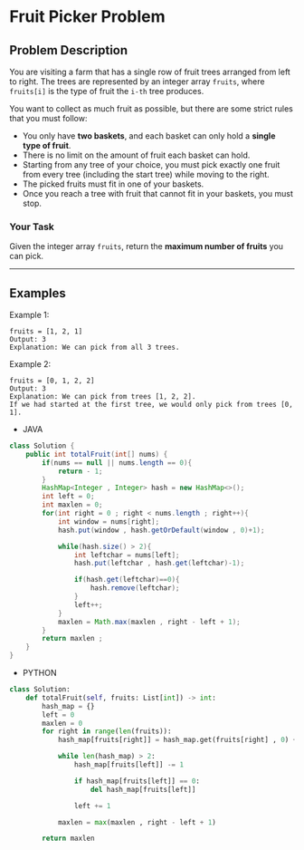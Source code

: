 # Fruit Picker Problem

## Problem Description

You are visiting a farm that has a single row of fruit trees arranged from left to right. The trees are represented by an integer array `fruits`, where `fruits[i]` is the type of fruit the `i-th` tree produces.

You want to collect as much fruit as possible, but there are some strict rules that you must follow:

- You only have **two baskets**, and each basket can only hold a **single type of fruit**.
- There is no limit on the amount of fruit each basket can hold.
- Starting from any tree of your choice, you must pick exactly one fruit from every tree (including the start tree) while moving to the right.
- The picked fruits must fit in one of your baskets.
- Once you reach a tree with fruit that cannot fit in your baskets, you must stop.

### Your Task

Given the integer array `fruits`, return the **maximum number of fruits** you can pick.

---

## Examples

Example 1:

```
fruits = [1, 2, 1]
Output: 3
Explanation: We can pick from all 3 trees.
```

Example 2:

```
fruits = [0, 1, 2, 2]
Output: 3
Explanation: We can pick from trees [1, 2, 2].
If we had started at the first tree, we would only pick from trees [0, 1].
```

- JAVA

```java
class Solution {
    public int totalFruit(int[] nums) {
        if(nums == null || nums.length == 0){
            return - 1;
        }
        HashMap<Integer , Integer> hash = new HashMap<>();
        int left = 0;
        int maxlen = 0;
        for(int right = 0 ; right < nums.length ; right++){
            int window = nums[right];
            hash.put(window , hash.getOrDefault(window , 0)+1);

            while(hash.size() > 2){
                int leftchar = nums[left];
                hash.put(leftchar , hash.get(leftchar)-1);

                if(hash.get(leftchar)==0){
                    hash.remove(leftchar);
                }
                left++;
            }
            maxlen = Math.max(maxlen , right - left + 1);
        }
        return maxlen ;
    }
}
```

- PYTHON

```python
class Solution:
    def totalFruit(self, fruits: List[int]) -> int:
        hash_map = {}
        left = 0
        maxlen = 0
        for right in range(len(fruits)):
            hash_map[fruits[right]] = hash_map.get(fruits[right] , 0) + 1

            while len(hash_map) > 2:
                hash_map[fruits[left]] -= 1

                if hash_map[fruits[left]] == 0:
                    del hash_map[fruits[left]]

                left += 1

            maxlen = max(maxlen , right - left + 1)

        return maxlen
```
